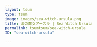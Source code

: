 ```yaml
---
layout: tsum
type: tsum
image: images/sea-witch-ursula.png
title: 海の魔女アースラ | Sea Witch Ursula
permalink: tsumtsum/sea-witch-ursula
ID: "sea-witch-ursula"

---
```


